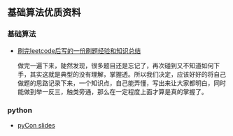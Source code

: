 ## 基础算法优质资料

### 基础算法

* [刷完leetcode后写的一份刷题经验和知识总结](https://siddontang.gitbooks.io/leetcode-solution/content/index.html)

  做完一遍下来，陡然发现，很多题目还是忘记了，再次碰到又不知道如何下手，其实这就是典型的没有理解，掌握透。所以我们决定，应该好好的将自己做题的思路记录下来，一个知识点，自己能弄懂，写出来让大家都明白，同时能做到举一反三，触类旁通，那么在一定程度上面才算是真的掌握了。

  
### python

* [pyCon slides](https://github.com/PyCon/2017-slides)  


